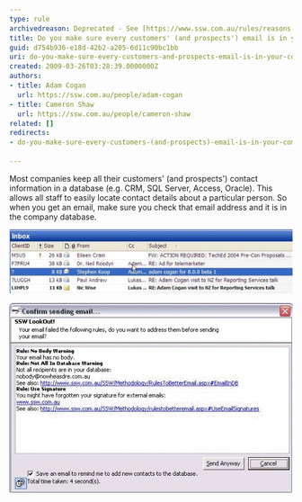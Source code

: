 ```yaml
---
type: rule
archivedreason: Deprecated - See [https://www.ssw.com.au/rules/reasons-to-use-dynamics-365-crm ](/reasons-to-use-dynamics-365-crm )
title: Do you make sure every customers' (and prospects') email is in your company database?
guid: d754b936-e18d-42b2-a205-6d11c90bc1bb
uri: do-you-make-sure-every-customers-and-prospects-email-is-in-your-company-database
created: 2009-03-26T03:28:39.0000000Z
authors:
- title: Adam Cogan
  url: https://ssw.com.au/people/adam-cogan
- title: Cameron Shaw
  url: https://ssw.com.au/people/cameron-shaw
related: []
redirects:
- do-you-make-sure-every-customers-(and-prospects)-email-is-in-your-company-database

---
```


Most companies keep all their customers' (and prospects') contact information in a database (e.g. CRM, SQL Server, Access, Oracle). This allows all staff to easily locate contact details about a particular person. So when you get an email, make sure you check that email address and it is in the company database.

<!--endintro-->

![Figure: Stephen Koop needs to be put into the database](/rules/do-you-make-sure-every-customers-and-prospects-email-is-in-your-company-database/StephenKoopIsNotInTheDatabase.jpg)

![Figure: SSW Lookout! Can also check the emails that you are sending and tell you if the email address is not in your database](/rules/do-you-make-sure-every-customers-and-prospects-email-is-in-your-company-database/NotInDatabase.gif)


